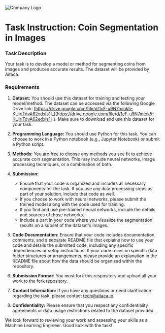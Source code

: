 ![Company Logo](https://aitaca.io/wp-content/uploads/2020/01/logo_loading.png)
# Task Instruction: Coin Segmentation in Images
### Task Description
Your task is to develop a model or method for segmenting coins from images and produces accurate results. The dataset will be provided by Aitaca. 

### Requirements

1. **Dataset:** You should use this dataset for training and testing your model/method. The dataset can be accessed via the following Google Drive link: [https://drive.google.com/file/d/1cF-u9N7miok5-KUiriTdvA62edxIs1I_](https://drive.google.com/file/d/1cF-u9N7miok5-KUiriTdvA62edxIs1I_). Make sure to download and use this dataset for your task.

2. **Programming Language:** You should use Python for this task. You can choose to work in a Python notebook (e.g., Jupyter Notebook) or submit a Python script.

3. **Methods:** You are free to choose any methods you see fit to achieve accurate coin segmentation. This may include neural networks, image processing techniques, or a combination of both.

4. **Submission:**
   - Ensure that your code is organized and includes all necessary components for the task. If you use any data processing steps as part of your solution, include that code as well.
   - If you choose to work with neural networks, please submit the trained model along with the code used for training.
   - If you find and use pre-trained neural networks, include the details and sources of those networks.
   - Include a part in your code where you visualize the segmentation results on a subset of the dataset's images.

6. **Code Documentation:** Ensure that your code includes documentation, comments, and a separate README file that explains how to use your code and details the submitted code, including any specific dependencies or setup instructions. If your code relies on specific data folder structures or arrangements, please provide an explanation in the README file about how the data should be organized within the repository.

7. **Submission Format:** You must fork this respository and upload all your work to the fork repository.

8. **Contact Information:** If you have any questions or need clarification regarding the task, please contact [tech@aitaca.io](mailto:tech@aitaca.io).

9. **Confidentiality:** Please ensure that you respect any confidentiality agreements or data usage restrictions related to the dataset provided.

We look forward to reviewing your work and assessing your skills as a Machine Learning Engineer. Good luck with the task!
